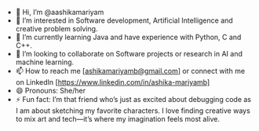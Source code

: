 - 👋 Hi, I’m @aashikamariyam
- 👀 I’m interested in Software development, Artificial Intelligence and creative problem solving.
- 🌱 I’m currently learning Java and have experience with Python, C and C++.
- 💞️ I’m looking to collaborate on Software projects or research in AI and machine learning.
- 📫 How to reach me [ashikamariyamb@gmail.com] or connect with me on LinkedIn [https://www.linkedin.com/in/ashika-mariyamb]
- 😄 Pronouns: She/her
- ⚡ Fun fact: I’m that friend who’s just as excited about debugging code as I am about sketching my favorite characters. I love finding creative ways to mix art and tech—it’s where my imagination feels most alive.

<!---
aashikamriyam/aashikamriyam is a ✨ special ✨ repository because its `README.md` (this file) appears on your GitHub profile.
You can click the Preview link to take a look at your changes.
--->
